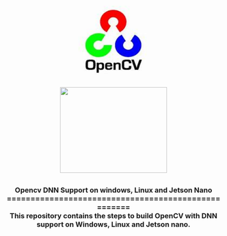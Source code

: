 <h1 align="center">
  <img width = "400" height="200" src="resource/opencv.jpeg">
  <img width = "250" height="200" src="resource/jetson-nano.png">
</h1>
<h3 align="center">
Opencv DNN Support on windows, Linux and Jetson Nano<br>
====================================================<br>
This repository contains the steps to build OpenCV with DNN support on Windows, Linux and Jetson nano.
</h3>
